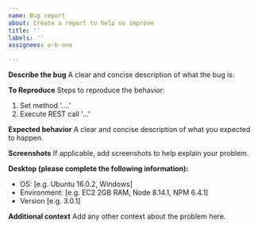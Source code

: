 ```yaml
---
name: Bug report
about: Create a report to help us improve
title: ''
labels: ''
assignees: o-b-one

---
```


**Describe the bug**
A clear and concise description of what the bug is.

**To Reproduce**
Steps to reproduce the behavior:
1. Set method '....'
2. Execute REST call '...'

**Expected behavior**
A clear and concise description of what you expected to happen.

**Screenshots**
If applicable, add screenshots to help explain your problem.

**Desktop (please complete the following information):**
 - OS: [e.g. Ubuntu 16.0.2, Windows]
 - Environment: [e.g. EC2 2GB RAM, Node 8.14.1, NPM 6.4.1]
 - Version [e.g. 3.0.1]

**Additional context**
Add any other context about the problem here.
